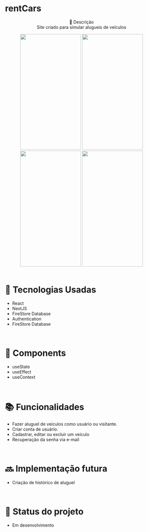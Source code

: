  # rentCars<br> 
<p align="center">
 📝 Descrição <br> 
   Site criado para simular alugueis de veículos <br> 
</p>


<div align="center">
  <img src="https://i.ibb.co/hsY2XzF/inicial.png" width='200px' height='380px'/>
    <img src="https://i.ibb.co/7VJZJfK/login.png" width='200px' height='380px'/>
      <img src="https://i.ibb.co/p14dr3b/cadastrar.png" width='200px' height='380px'/>
      <img src="https://i.ibb.co/chgX1L7/recover.png" width='200px' height='380px'/>
</div>

 <br> 
 
# 🚀 Tecnologias Usadas
* React
* NextJS
* FireStore Database
* Authentication
* FireStore Database

<br> 

# 🔧 Components

* useState
* useEffect
* useContext

<br> 

# 📚 Funcionalidades
* Fazer aluguel de veículos como usuário ou visitante.
* Criar conta de usuário.
* Cadastrar, editar ou excluir um veículo
* Recuperação da senha via e-mail

<br> 

# 🔜 Implementação futura
* Criação de histórico de aluguel

<br> 

# 🎯 Status do projeto
* Em desenvolvimento

